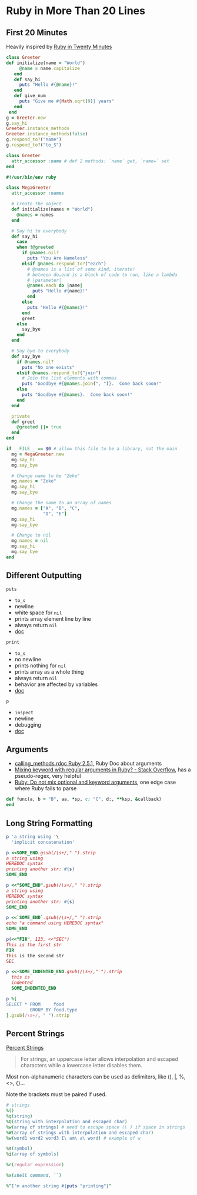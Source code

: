 # Ruby in More Than 20 Lines

## First 20 Minutes

Heavily inspired by [Ruby in Twenty Minutes](https://www.ruby-lang.org/en/documentation/quickstart/)

```ruby
class Greeter
def initialize(name = "World")
     @name = name.capitalize
   end
   def say_hi
     puts "Hello #{@name}!"
   end
   def give_num
     puts "Give me #{Math.sqrt(9)} years"
   end
 end
g = Greeter.new
g.say_hi
Greeter.instance_methods
Greeter.instance_methods(false)
g.respond_to?("name")
g.respond_to?("to_S")

class Greeter
  attr_accessor :name # def 2 methods: `name` get, `name=` set
end
```

```ruby
#!/usr/bin/env ruby

class MegaGreeter
  attr_accessor :names

  # Create the object
  def initialize(names = "World")
    @names = names
  end

  # Say hi to everybody
  def say_hi
    case
    when !@greeted
      if @names.nil?
        puts "You Are Nameless"
      elsif @names.respond_to?("each")
        # @names is a list of some kind, iterate!
        # between do…end is a block of code to run, like a lambda
        # |parameter|
        @names.each do |name|
          puts "Hello #{name}!"
        end
      else
        puts "Hello #{@names}!"
      end
      greet
    else
      say_bye
    end
  end

  # Say bye to everybody
  def say_bye
    if @names.nil?
      puts "No one exists"
    elsif @names.respond_to?("join")
      # Join the list elements with commas
      puts "Goodbye #{@names.join(", ")}.  Come back soon!"
    else
      puts "Goodbye #{@names}.  Come back soon!"
    end
  end

  private
  def greet
    @greeted ||= true
  end
end

if __FILE__ == $0 # allow this file to be a library, not the main
  mg = MegaGreeter.new
  mg.say_hi
  mg.say_bye

  # Change name to be "Zeke"
  mg.names = "Zeke"
  mg.say_hi
  mg.say_bye

  # Change the name to an array of names
  mg.names = ["A", "B", "C",
              "D", "E"]
  mg.say_hi
  mg.say_bye

  # Change to nil
  mg.names = nil
  mg.say_hi
  mg.say_bye
end
```

## Different Outputting

`puts`

* `to_s`
* newline
* white space for `nil`
* prints array element line by line
* always return `nil`
* [doc](https://ruby-doc.org/core-2.6.3/IO.html#method-i-puts)

`print`

* `to_s`
* no newline
* prints nothing for `nil`
* prints array as a whole thing
* always return `nil`
* behavior are affected by variables
* [doc](https://ruby-doc.org/core-2.6.3/Kernel.html#method-i-print)

`p`

* `inspect`
* newline
* debugging
* [doc](https://ruby-doc.org/core-2.6.3/Kernel.html#method-i-p)

## Arguments

* [calling_methods.rdoc Ruby 2.5.1](https://ruby-doc.org/core-2.5.1/doc/syntax/calling_methods_rdoc.html#label-Arguments), Ruby Doc about arguments
* [Mixing keyword with regular arguments in Ruby? - Stack Overflow](https://stackoverflow.com/questions/20633412/mixing-keyword-with-regular-arguments-in-ruby), has a pseudo-regex, very helpful
* [Ruby: Do not mix optional and keyword arguments](https://makandracards.com/makandra/36011-ruby-do-not-mix-optional-and-keyword-arguments), one edge case where Ruby fails to parse

```ruby
def func(a, b = "B", aa, *sp, c: "C", d:, **ksp, &callback)
end
```

## Long String Formatting

```ruby
p 'a string using '\
  'implicit concatenation'

p <<SOME_END.gsub(/\s+/," ").strip
a string using
HEREDOC syntax
printing another str: #{s}
SOME_END

p <<"SOME_END".gsub(/\s+/," ").strip
a string using
HEREDOC syntax
printing another str: #{s}
SOME_END

p <<`SOME_END`.gsub(/\s+/," ").strip
echo "a command using HEREDOC syntax"
SOME_END

p(<<"FIR", 123, <<"SEC")
This is the first str
FIR
This is the second str
SEC

p <<-SOME_INDENTED_END.gsub(/\s+/," ").strip
  this is
  indented
  SOME_INDENTED_END

p %{
SELECT * FROM     food
         GROUP BY food.type
}.gsub(/\s+/, " ").strip
```

## Percent Strings

[Percent Strings](https://docs.ruby-lang.org/en/2.5.0/syntax/literals_rdoc.html#label-Percent+Strings)

> For strings,
> an uppercase letter allows interpolation and escaped characters
> while a lowercase letter disables them.

Most non-alphanumeric characters can be used as delimiters, like (), |, %, <>, {}...

Note the brackets must be paired if used.

```ruby
# strings
%()
%q(string)
%Q(string with interpolation and escaped char)
%w(array of strings) # need to escape space (\ ) if space in strings
%W(array of strings with interpolation and escaped char)
%w(word1 word2 word3 I\ am\ a\ word) # example of w

%s(symbol)
%i(array of symbols)

%r(regular expression)

%x(shell command, ``)

%^I'm another string #{puts "printing"}^
```
